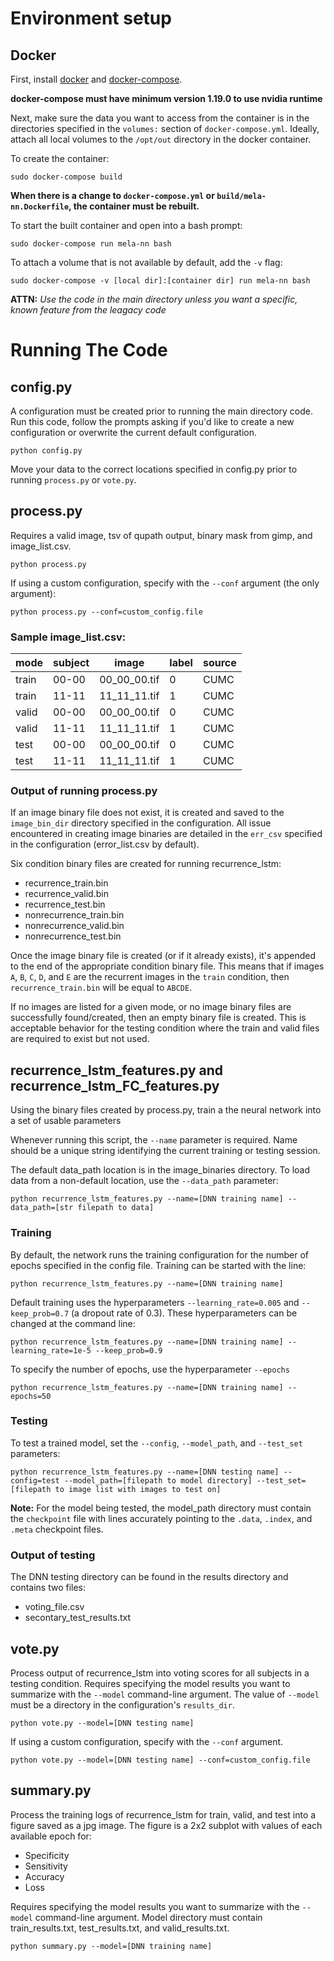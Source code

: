 
# Environment setup
## Docker

First, install [docker](https://docs.docker.com/install/#server) and [docker-compose](https://docs.docker.com/compose/install/).

__docker-compose must have minimum version 1.19.0 to use nvidia runtime__

Next, make sure the data you want to access from the container is in the directories specified in the `volumes:` section of `docker-compose.yml`. Ideally, attach all local volumes to the `/opt/out` directory in the docker container.

To create the container:
```
sudo docker-compose build
```

__When there is a change to `docker-compose.yml` or `build/mela-nn.Dockerfile`, the container must be rebuilt.__

To start the built container and open into a bash prompt:
```
sudo docker-compose run mela-nn bash
```

To attach a volume that is not available by default, add the `-v` flag:
```
sudo docker-compose -v [local dir]:[container dir] run mela-nn bash
```

__ATTN:__ _Use the code in the main directory unless you want a specific, known feature from the leagacy code_

# Running The Code
## config.py
A configuration must be created prior to running the main directory code. 
Run this code, follow the prompts asking if you'd like to create a new configuration or overwrite the current default configuration. 

```
python config.py
```

Move your data to the correct locations specified in config.py prior to running `process.py` or `vote.py`.

## process.py 
Requires a valid image, tsv of qupath output, binary mask from gimp, and image_list.csv. 

```
python process.py
```

If using a custom configuration, specify with the `--conf` argument (the only argument):
```
python process.py --conf=custom_config.file
```

### Sample image_list.csv:

|  mode  | subject |    image     | label | source |
|--------|---------|--------------|-------|--------|
| train  |  00-00  | 00_00_00.tif |   0   |  CUMC  |
| train  |  11-11  | 11_11_11.tif |   1   |  CUMC  |
| valid  |  00-00  | 00_00_00.tif |   0   |  CUMC  |
| valid  |  11-11  | 11_11_11.tif |   1   |  CUMC  |
| test   |  00-00  | 00_00_00.tif |   0   |  CUMC  |
| test   |  11-11  | 11_11_11.tif |   1   |  CUMC  |

### Output of running process.py
If an image binary file does not exist, it is created and saved to the 
`image_bin_dir` directory specified in the configuration. All issue
encountered in creating image binaries are detailed in the `err_csv` specified in the configuration (error\_list.csv by default).

Six condition binary files are created for running recurrence_lstm:
* recurrence_train.bin
* recurrence_valid.bin
* recurrence_test.bin
* nonrecurrence_train.bin
* nonrecurrence_valid.bin
* nonrecurrence_test.bin

Once the image binary file is created (or if it already exists), it's appended to the end of the appropriate condition binary file. This means that if images `A`, `B`, `C`, `D`, and `E` are the recurrent images in the `train` condition, then `recurrence_train.bin` will be equal to `ABCDE`.

If no images are listed for a given mode, or no image binary files are successfully found/created, then an empty binary file is created. This is acceptable behavior for the testing condition where the train and valid files are required to exist but not used.

## recurrence\_lstm\_features.py and recurrence\_lstm\_FC\_features.py
Using the binary files created by process.py, train a the neural network into a set of usable parameters

Whenever running this script, the `--name` parameter is required. Name should be a unique string identifying the current training or testing session.

The default data_path location is in the image_binaries directory. 
To load data from a non-default location, use the `--data_path` parameter:
```
python recurrence_lstm_features.py --name=[DNN training name] --data_path=[str filepath to data]
```

### Training
By default, the network runs the training configuration for the number of epochs specified in the config file. Training can be started with the line:
```
python recurrence_lstm_features.py --name=[DNN training name]
```

Default training uses the hyperparameters `--learning_rate=0.005` and 
`--keep_prob=0.7` (a dropout rate of 0.3). These hyperparameters can be changed at the command line:
```
python recurrence_lstm_features.py --name=[DNN training name] --learning_rate=1e-5 --keep_prob=0.9
```

To specify the number of epochs, use the hyperparameter `--epochs`
```
python recurrence_lstm_features.py --name=[DNN training name] --epochs=50
```

### Testing
To test a trained model, set the `--config`, `--model_path`, and `--test_set`  parameters:
```
python recurrence_lstm_features.py --name=[DNN testing name] --config=test --model_path=[filepath to model directory] --test_set=[filepath to image list with images to test on]
```

**Note:** For the model being tested, the model_path directory must contain the `checkpoint` file with lines accurately pointing to the `.data`, `.index`, and `.meta` checkpoint files.

### Output of testing 
The DNN testing directory can be found in the results directory and contains two files:
* voting_file.csv
* secontary_test_results.txt

## vote.py
Process output of recurrence_lstm into voting scores for all subjects in a testing condition. Requires specifying the model results you want to summarize with the `--model` command-line argument. The value of `--model` must be a directory in the configuration's `results_dir`.
```
python vote.py --model=[DNN testing name]
```

 If using a custom configuration, specify with the `--conf` argument.
```
python vote.py --model=[DNN testing name] --conf=custom_config.file
```

## summary.py
Process the training logs of recurrence_lstm for train, valid, and test into a figure saved as a jpg image. The figure is a 2x2 subplot with values of each available epoch for:

* Specificity
* Sensitivity
* Accuracy
* Loss

Requires specifying the model results you want to summarize with the `--model` command-line argument. Model directory must contain train_results.txt, test_results.txt, and valid_results.txt.

```
python summary.py --model=[DNN training name]
```
